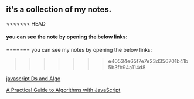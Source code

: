 ## it's a collection of my notes.<br>

<<<<<<< HEAD
#### you can see the note by opening the below links:<br>
=======
you can see my notes by opening the below links:<br>
>>>>>>> e40534e65f7e7e23d356701b41b5b3fb94a114d8

[javascript Ds and Algo](https://hackmd.io/@ankyBot/BkJ1p6d4O)<br>

[A Practical Guide to Algorithms with JavaScript](https://hackmd.io/@ankyBot/HJ5EiPcEO)